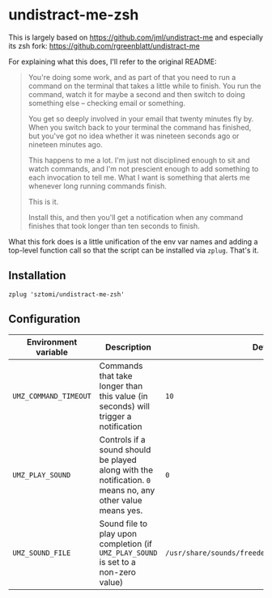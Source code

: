 # undistract-me-zsh

This is largely based on https://github.com/jml/undistract-me and especially its zsh
fork: https://github.com/rgreenblatt/undistract-me

For explaining what this does, I'll refer to the original README:

<blockquote>
You're doing some work, and as part of that you need to run a command on the terminal that
takes a little while to finish. You run the command, watch it for maybe a second and then
switch to doing something else – checking email or something.

You get so deeply involved in your email that twenty minutes fly by. When you switch back to
your terminal the command has finished, but you've got no idea whether it was nineteen seconds
ago or nineteen minutes ago.

This happens to me a lot. I'm just not disciplined enough to sit and watch commands, and I'm
not prescient enough to add something to each invocation to tell me. What I want is something
that alerts me whenever long running commands finish.

This is it.

Install this, and then you'll get a notification when any command finishes that took longer
than ten seconds to finish.
</blockquote>

What this fork does is a little unification of the env var names and adding a top-level function
call so that the script can be installed via `zplug`. That's it.

## Installation

```
zplug 'sztomi/undistract-me-zsh'
```

## Configuration

| Environment variable | Description | Default |
|---|---|---|
| `UMZ_COMMAND_TIMEOUT` | Commands that take longer than this value (in seconds) will trigger a notification | `10` |
| `UMZ_PLAY_SOUND` | Controls if a sound should be played along with the notification. `0` means no, any other value means yes. | `0` |
| `UMZ_SOUND_FILE` | Sound file to play upon completion (if `UMZ_PLAY_SOUND` is set to a non-zero value) | `/usr/share/sounds/freedesktop/stereo/complete.oga` |